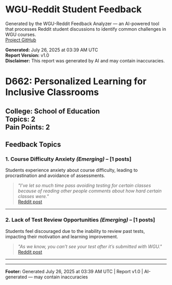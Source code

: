 # WGU-Reddit Student Feedback

Generated by the WGU-Reddit Feedback Analyzer — an AI-powered tool that processes Reddit student discussions to identify common challenges in WGU courses.  
[Project GitHub](https://wgudataninja.github.io/wgu-reddit-monitoring-pipeline/)

**Generated:** July 26, 2025 at 03:39 AM UTC  
**Report Version:** v1.0  
**Disclaimer:** This report was generated by AI and may contain inaccuracies.  
# D662: Personalized Learning for Inclusive Classrooms
**College:** School of Education  
**Topics:** 2  
**Pain Points:** 2  
---
## Feedback Topics
### 1. Course Difficulty Anxiety _(Emerging)_ – [1 posts]
Students experience anxiety about course difficulty, leading to procrastination and avoidance of assessments.  
> _"I’ve let so much time pass avoiding testing for certain classes because of reading other people comments about how hard certain classes were."_  
> [Reddit post](https://reddit.com/comments/1l2efbi)  
---
### 2. Lack of Test Review Opportunities _(Emerging)_ – [1 posts]
Students feel discouraged due to the inability to review past tests, impacting their motivation and learning improvement.  
> _"As we know, you can’t see your test after it’s submitted with WGU."_  
> [Reddit post](https://reddit.com/comments/1kqtizu)  
---
---
**Footer:** Generated July 26, 2025 at 03:39 AM UTC | Report v1.0 | AI-generated — may contain inaccuracies  
